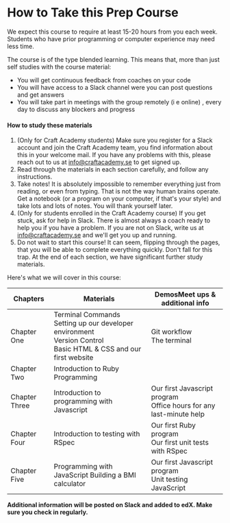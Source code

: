 # How to Take this Prep Course

We expect this course to require at least 15-20 hours from you each week. Students who have prior programming or computer experience may need less time.

The course  is of the type blended learning. This means that, more than just self studies with the course material:

* You will get continuous feedback from coaches on your code 
* You will have access to a Slack channel were you can post questions and get answers
* You will take part in meetings with the group remotely (i e online) , every day to discuss any blockers and progress
 
#### How to study these materials

1. (Only for Craft Academy students) Make sure you register for a Slack account and join the Craft Academy team, you find information about this in your welcome mail. If you have any problems with this, please reach out to us at info@craftacademy.se to get signed up. 
2. Read through the materials in each section carefully, and follow any instructions.
3. Take notes! It is absolutely impossible to remember everything just from reading, or even from typing. That is not the way human brains operate. Get a notebook (or a program on your computer, if that's your style) and take lots and lots of notes. You will thank yourself later.
4. (Only for students enrolled in the Craft Academy course) If you get stuck, ask for help in Slack. There is almost always a coach ready to help you if you have a problem. If you are not on Slack, write us at info@craftacademy.se and we'll get you up and running.
5. Do not wait to start this course! It can seem, flipping through the pages, that you will be able to complete everything quickly. Don't fall for this trap. At the end of each section, we have significant further study materials. 

 
 Here's what we will cover in this course:
 
 | Chapters | Materials | DemosMeet ups & additional info |
| -- | -- | -- |
| Chapter One | Terminal Commands <br>Setting up our developer environment<br>Version Control<br>Basic HTML & CSS and our first website | Git workflow<br>The terminal |
| Chapter Two | Introduction to Ruby Programming | 
| Chapter Three | Introduction to programming with Javascript| Our first Javascript program<br>Office hours for any last-minute help |
| Chapter Four| Introduction to testing with RSpec | Our first Ruby program<br>Our first unit tests with RSpec | | Fizz Buzz demo |
| Chapter Five | Programming with JavaScript Building a BMI calculator<br>| Our first Javascript program<br> Unit testing JavaScript|

**Additional information will be posted on Slack and added to edX. Make sure you check in regularly.**
